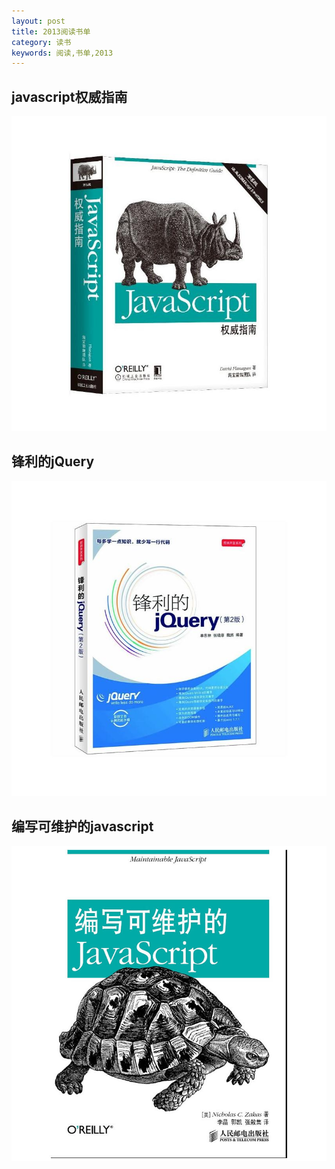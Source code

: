 ```yaml
---
layout: post
title: 2013阅读书单
category: 读书
keywords: 阅读,书单,2013
---
```


## javascript权威指南

![cover](/img/javascript_qwzn.jpg)


## 锋利的jQuery

![cover](/img/jquery_fld.jpg)


## 编写可维护的javascript

![cover](/img/javascript_bxkwhd.jpg)






